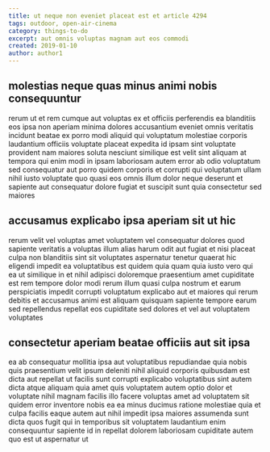 ```yaml
---
title: ut neque non eveniet placeat est et article 4294
tags: outdoor, open-air-cinema
category: things-to-do
excerpt: aut omnis voluptas magnam aut eos commodi
created: 2019-01-10
author: author1
---
```


## molestias neque quas minus animi nobis consequuntur

rerum ut et rem cumque aut voluptas ex et officiis perferendis ea blanditiis eos ipsa non aperiam minima dolores accusantium eveniet omnis veritatis incidunt beatae ex porro modi aliquid qui voluptatum molestiae corporis laudantium officiis voluptate placeat expedita id ipsam sint voluptate provident nam maiores soluta nesciunt similique est velit sint aliquam at tempora qui enim modi in ipsam laboriosam autem error ab odio voluptatum sed consequatur aut porro quidem corporis et corrupti qui voluptatum ullam nihil iusto voluptate quo quasi eos omnis illum dolor neque deserunt et sapiente aut consequatur dolore fugiat et suscipit sunt quia consectetur sed maiores

## accusamus explicabo ipsa aperiam sit ut hic

rerum velit vel voluptas amet voluptatem vel consequatur dolores quod sapiente veritatis a voluptas illum alias harum odit aut fugiat et nisi placeat culpa non blanditiis sint sit voluptates aspernatur tenetur quaerat hic eligendi impedit ea voluptatibus est quidem quia quam quia iusto vero qui ea ut similique in et nihil adipisci doloremque praesentium amet cupiditate est rem tempore dolor modi rerum illum quasi culpa nostrum et earum perspiciatis impedit corrupti voluptatum explicabo aut et maiores qui rerum debitis et accusamus animi est aliquam quisquam sapiente tempore earum sed repellendus repellat eos cupiditate sed dolores et vel aut voluptatem voluptates

## consectetur aperiam beatae officiis aut sit ipsa

ea ab consequatur mollitia ipsa aut voluptatibus repudiandae quia nobis quis praesentium velit ipsum deleniti nihil aliquid corporis quibusdam est dicta aut repellat ut facilis sunt corrupti explicabo voluptatibus sint autem dicta atque aliquam quia amet quis voluptatem autem optio dolor et voluptate nihil magnam facilis illo facere voluptas amet ad voluptatem sit quidem error inventore nobis ea ea minus ducimus ratione molestiae quia et culpa facilis eaque autem aut nihil impedit ipsa maiores assumenda sunt dicta quos fugit qui in temporibus sit voluptatem laudantium enim consequuntur sapiente id in repellat dolorem laboriosam cupiditate autem quo est ut aspernatur ut

